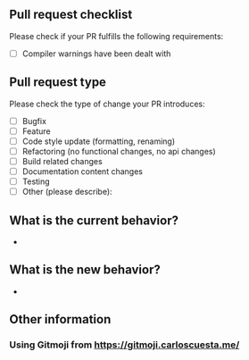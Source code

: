 ## Pull request checklist
Please check if your PR fulfills the following requirements:
- [ ] Compiler warnings have been dealt with

## Pull request type
<!-- Please do not submit updates to dependencies unless it fixes an issue. --> 
<!-- Please try to limit your pull request to one type, submit multiple pull requests if needed. --> 
Please check the type of change your PR introduces:
- [ ] Bugfix
- [ ] Feature
- [ ] Code style update (formatting, renaming)
- [ ] Refactoring (no functional changes, no api changes)
- [ ] Build related changes
- [ ] Documentation content changes
- [ ] Testing
- [ ] Other (please describe): 

## What is the current behavior?
<!-- Please describe the current behavior that you are modifying, or link to a relevant issue. -->
- 

## What is the new behavior?
<!-- Please describe the behavior or changes that are being added by this PR. -->
- 

## Other information
<!-- Any other information that is important to this PR such as screenshots of how the component looks before and after the change. -->

### Using Gitmoji from https://gitmoji.carloscuesta.me/